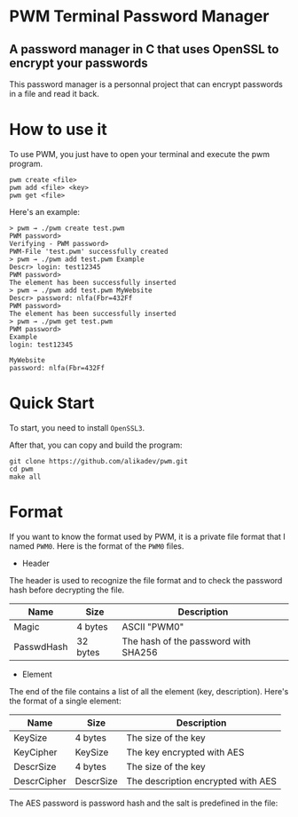 # PWM Terminal Password Manager

## A password manager in C that uses OpenSSL to encrypt your passwords

This password manager is a personnal project that can encrypt passwords in a file and read it back.

# How to use it

To use PWM, you just have to open your terminal and execute the pwm program.

``` console
pwm create <file> 
pwm add <file> <key>
pwm get <file>
```

Here's an example:

``` console 
> pwm → ./pwm create test.pwm
PWM password> 
Verifying - PWM password> 
PWM-File 'test.pwm' successfully created
> pwm → ./pwm add test.pwm Example  
Descr> login: test12345
PWM password> 
The element has been successfully inserted
> pwm → ./pwm add test.pwm MyWebsite
Descr> password: nlfa(Fbr=432Ff    
PWM password> 
The element has been successfully inserted
> pwm → ./pwm get test.pwm 
PWM password> 
Example
login: test12345

MyWebsite
password: nlfa(Fbr=432Ff
```

# Quick Start

To start, you need to install `OpenSSL3`.

After that, you can copy and build the program:

``` console
git clone https://github.com/alikadev/pwm.git
cd pwm
make all 
```

# Format

If you want to know the format used by PWM, it is a private file format that I named `PWM0`. Here is the format of the `PWM0` files.

- Header

The header is used to recognize the file format and to check the password hash before decrypting the file.

| Name       | Size     | Description               |
| ---------- | -------- | ------------------------- |
| Magic      | 4 bytes  | ASCII "PWM0"              |
| PasswdHash | 32 bytes | The hash of the password with SHA256 |

- Element

The end of the file contains a list of all the element (key, description). Here's the format of a single element:

| Name        | Size      | Description                        |
| ----------- | --------- | ---------------------------------- |
| KeySize     | 4 bytes   | The size of the key                |
| KeyCipher   | KeySize   | The key encrypted with AES         |
| DescrSize   | 4 bytes   | The size of the key                |
| DescrCipher | DescrSize | The description encrypted with AES |

The AES password is password hash and the salt is predefined in the file:
